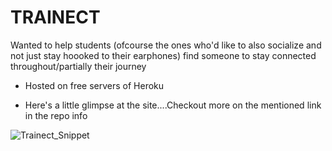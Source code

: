 # TRAINECT
Wanted to help students (ofcourse the ones who'd like to also socialize and not just stay hoooked to their earphones) find someone to stay connected throughout/partially their journey

- Hosted on free servers of Heroku

- Here's a little glimpse at the site....Checkout more on the mentioned link in the repo info 

![Trainect_Snippet](https://user-images.githubusercontent.com/47473787/89728236-69c1d580-da49-11ea-8772-49bd95b14c04.jpg)
